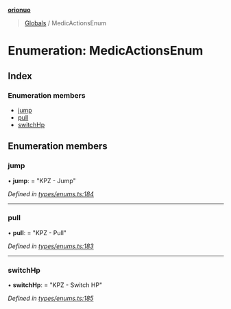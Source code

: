 **[orionuo](../README.md)**

> [Globals](../globals.md) / MedicActionsEnum

# Enumeration: MedicActionsEnum

## Index

### Enumeration members

* [jump](medicactionsenum.md#jump)
* [pull](medicactionsenum.md#pull)
* [switchHp](medicactionsenum.md#switchhp)

## Enumeration members

### jump

•  **jump**:  = "KPZ - Jump"

*Defined in [types/enums.ts:184](https://github.com/msviha/orionuo/blob/c96a2eb/src/types/enums.ts#L184)*

___

### pull

•  **pull**:  = "KPZ - Pull"

*Defined in [types/enums.ts:183](https://github.com/msviha/orionuo/blob/c96a2eb/src/types/enums.ts#L183)*

___

### switchHp

•  **switchHp**:  = "KPZ - Switch HP"

*Defined in [types/enums.ts:185](https://github.com/msviha/orionuo/blob/c96a2eb/src/types/enums.ts#L185)*
